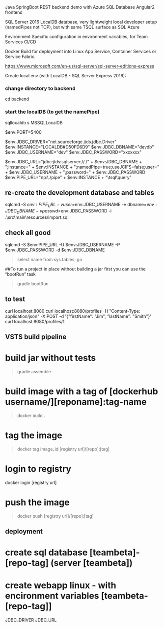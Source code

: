 
Java SpringBoot REST backend demo with Azure SQL Database
Angular2 frontend

SQL Server 2016 LocalDB database, very lightweight local developer setup (namedPipes not TCP), but with same TSQL surface as SQL Azure

Environment Specific configuration in environment variables, for Team Services CI/CD

Docker Build for deployment into Linux App Service,  Container Services or Service Fabric.

https://www.microsoft.com/en-us/sql-server/sql-server-editions-express



Create local env (with LocalDB - SQL Server Express 2016):

### change directory to backend
cd backend
### start the localDB (to get the namePipe)
sqllocaldb s MSSQLLocalDB

$env:PORT=5400

$env:JDBC_DRIVER="net.sourceforge.jtds.jdbc.Driver"
$env:INSTANCE="LOCALDB#D50FD6D9" 
$env:JDBC_DBNAME="devdb"
$env:JDBC_USERNAME="dev"
$env:JDBC_PASSWORD="xxxxxxx"


$env:JDBC_URL="jdbc:jtds:sqlserver://./" + $env:JDBC_DBNAME + ";instance=" + $env:INSTANCE + ";namedPipe=true;useJCIFS=false;user=" + $env:JDBC_USERNAME + ";password=" + $env:JDBC_PASSWORD
$env:PIPE_URL="np:\\.\pipe\" + $env:INSTANCE + "\tsql\query"


## re-create the development database and tables
sqlcmd -S $env:PIPE_URL -v user=$env:JDBC_USERNAME -v dbname=$env:JDBC_DBNAME -v passwd=$env:JDBC_PASSWORD -i .\src\main\resources\import.sql

## check all good
sqlcmd -S $env:PIPE_URL -U $env:JDBC_USERNAME -P $env:JDBC_PASSWORD -d $env:JDBC_DBNAME

> select name from sys.tables;
> go

##To run a project in place without building a jar first you can use the “bootRun” task
> gradle bootRun


## to test 
curl localhost:8080
curl localhost:8080/profiles -H "Content-Type: application/json" -X POST -d '{"firstName": "Jim", "lastName": "Smith"}'
curl localhost:8080/profiles/1



## VSTS build pipeline

# build jar without tests
> gradle assemble 

# build image with a tag of [dockerhub username/][reponame]:tag-name
> docker build .

# tag the image
> docker tag image_id [registry url]/[repo]:[tag]

# login to registry
docker login [registry url]

# push the image
> docker push [registry url]/[repo]:[tag]


## deployment
# create sql database [teambeta]-[repo-tag] (server [teambeta])
# create webapp linux - with encironment variables [teambeta-[repo-tag]]
JDBC_DRIVER
JDBC_URL
